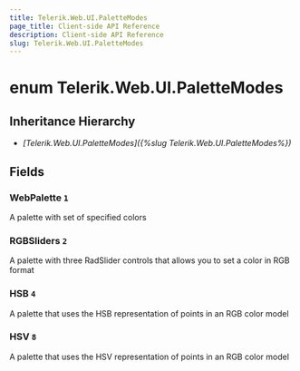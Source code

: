 ```yaml
---
title: Telerik.Web.UI.PaletteModes
page_title: Client-side API Reference
description: Client-side API Reference
slug: Telerik.Web.UI.PaletteModes
---
```


# enum Telerik.Web.UI.PaletteModes

## Inheritance Hierarchy

* *[Telerik.Web.UI.PaletteModes]({%slug Telerik.Web.UI.PaletteModes%})*

## Fields

### WebPalette `1`

A palette with set of specified colors

### RGBSliders `2`

A palette with three RadSlider controls that allows you to set a color in RGB format

### HSB `4`

A palette that uses the HSB representation of points in an RGB color model

### HSV `8`

A palette that uses the HSV representation of points in an RGB color model


